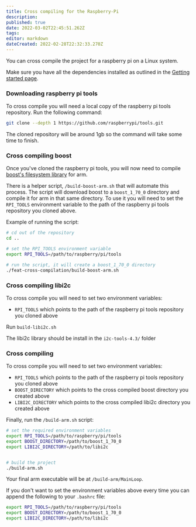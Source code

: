 ```yaml
---
title: Cross compiling for the Raspberry-Pi
description: 
published: true
date: 2022-03-02T22:45:51.262Z
tags: 
editor: markdown
dateCreated: 2022-02-28T22:32:33.270Z
---
```


You can cross compile the project for a raspberry pi on a Linux system.

Make sure you have all the dependencies installed as outlined in the [Getting started page](Getting-started).

### Downloading raspberry pi tools

To cross compile you will need a local copy of the raspberry pi tools repository. Run the following command:

```bash
git clone --depth 1 https://github.com/raspberrypi/tools.git
```

The cloned repository will be around 1gb so the command will take some time to finish.

### Cross compiling boost

Once you've cloned the raspberry pi tools, you will now need to compile [boost's filesystem library](https://www.boost.org/doc/libs/1_75_0/libs/filesystem/doc/index.htm) for arm.

There is a helper script, `/build-boost-arm.sh` that will automate this process. The script will download boost to a `boost_1_70_0` directory and compile it for arm in that same directory. To use it you will need to set the `RPI_TOOLS` environment variable to the path of the raspberry pi tools repository you cloned above.

Example of running the script:

```bash
# cd out of the repository
cd ..

# set the RPI_TOOLS environment variable
export RPI_TOOLS=/path/to/raspberry/pi/tools

# run the script, it will create a boost_1_70_0 directory
./feat-cross-compilation/build-boost-arm.sh
```

### Cross compiling libi2c
To cross compile you will need to set two environment variables:

- `RPI_TOOLS` which points to the path of the raspberry pi tools repository you cloned above

Run `build-libi2c.sh`

The libi2c library should be install in the `i2c-tools-4.3/` folder

### Cross compiling 

To cross compile you will need to set two environment variables:

- `RPI_TOOLS` which points to the path of the raspberry pi tools repository you cloned above
- `BOOST_DIRECTORY` which points to the cross compiled boost directory you created above
- `LIBI2C_DIRECTORY` which points to the cross compiled libi2c directory you created above

Finally, run the `/build-arm.sh` script:

```bash
# set the required environment variables
export RPI_TOOLS=/path/to/raspberry/pi/tools
export BOOST_DIRECTORY=/path/to/boost_1_70_0
export LIBI2C_DIRECTORY=/path/to/libi2c


# build the project
./build-arm.sh
```

Your final arm executable will be at `/build-arm/MainLoop`.

If you don't want to set the environment variables above every time you can append the following to your `.bashrc` file:

```bash
export RPI_TOOLS=/path/to/raspberry/pi/tools
export BOOST_DIRECTORY=/path/to/boost_1_70_0
export LIBI2C_DIRECTORY=/path/to/libi2c

```
